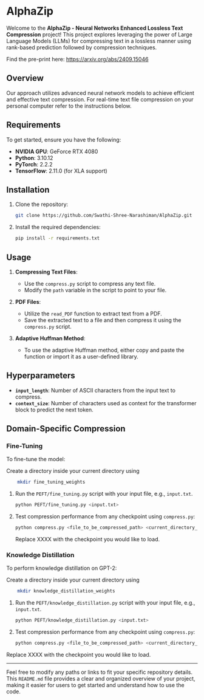 # AlphaZip

Welcome to the **AlphaZip - Neural Networks Enhanced Lossless Text Compression** project! This project explores leveraging the power of Large Language Models (LLMs) for compressing text in a lossless manner using rank-based prediction followed by compression techniques.

Find the pre-print here: https://arxiv.org/abs/2409.15046

## Overview

Our approach utilizes advanced neural network models to achieve efficient and effective text compression. For  real-time text file compression on your personal computer refer to the instructions below.

## Requirements

To get started, ensure you have the following:

- **NVIDIA GPU**: GeForce RTX 4080
- **Python**: 3.10.12
- **PyTorch**: 2.2.2
- **TensorFlow**: 2.11.0 (for XLA support)

## Installation

1. Clone the repository:

    ```bash
    git clone https://github.com/Swathi-Shree-Narashiman/AlphaZip.git
    ```

2. Install the required dependencies:

    ```bash
    pip install -r requirements.txt
    ```

## Usage

1. **Compressing Text Files**:
    - Use the `compress.py` script to compress any text file.
    - Modify the `path` variable in the script to point to your file.

2. **PDF Files**:
    - Utilize the `read_PDF` function to extract text from a PDF.
    - Save the extracted text to a file and then compress it using the `compress.py` script.

3. **Adaptive Huffman Method**:
    - To use the adaptive Huffman method, either copy and paste the function or import it as a user-defined library.

## Hyperparameters

- **`input_length`**: Number of ASCII characters from the input text to compress.
- **`context_size`**: Number of characters used as context for the transformer block to predict the next token.

## Domain-Specific Compression

### Fine-Tuning

To fine-tune the model:

Create a directory inside your current directory using
```bash
    mkdir fine_tuning_weights
```

1. Run the `PEFT/fine_tuning.py` script with your input file, e.g., `input.txt`.

    ```bash
    python PEFT/fine_tuning.py <input.txt>
    ```

2. Test compression performance from any checkpoint using `compress.py`:

    ```bash
    python compress.py <file_to_be_compressed_path> <current_directory_path/fine_tuning_weights/checkpoint-XXXX>
    ```
   Replace XXXX with the checkpoint you would like to load.

### Knowledge Distillation

To perform knowledge distillation on GPT-2:

Create a directory inside your current directory using
```bash
    mkdir knowledge_distillation_weights
```

1. Run the `PEFT/knowledge_distillation.py` script with your input file, e.g., `input.txt`.

    ```bash
    python PEFT/knowledge_distillation.py <input.txt>
    ```

2. Test compression performance from any checkpoint using `compress.py`:

    ```bash
    python compress.py <file_to_be_compressed_path> <current_directory_path/knowledge_distillation_weights/checkpoint-XXXX>
    ```
Replace XXXX with the checkpoint you would like to load.



---

Feel free to modify any paths or links to fit your specific repository details. This `README.md` file provides a clear and organized overview of your project, making it easier for users to get started and understand how to use the code.

